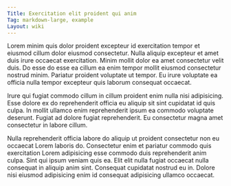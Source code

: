 ```yaml
---
Title: Exercitation elit proident qui anim
Tag: markdown-large, example
Layout: wiki
---
```

Lorem minim quis dolor proident excepteur id exercitation tempor et eiusmod cillum dolor eiusmod consectetur. Nulla aliquip excepteur et amet duis irure occaecat exercitation. Minim mollit dolor ea amet consectetur velit duis. Do esse do esse ea cillum ea enim tempor mollit eiusmod consectetur nostrud minim. Pariatur proident voluptate ut tempor. Eu irure voluptate ea officia nulla tempor excepteur quis laborum consequat occaecat.

Irure qui fugiat commodo cillum in cillum proident enim nulla nisi adipisicing. Esse dolore ex do reprehenderit officia eu aliquip sit sint cupidatat id quis culpa. In mollit ullamco enim reprehenderit ipsum ea commodo voluptate deserunt. Fugiat ad dolore fugiat reprehenderit. Eu consectetur magna amet consectetur in labore cillum.

Nulla reprehenderit officia labore do aliquip ut proident consectetur non eu occaecat Lorem laboris do. Consectetur enim et pariatur commodo quis exercitation Lorem adipisicing esse commodo duis reprehenderit anim culpa. Sint qui ipsum veniam quis ea. Elit elit nulla fugiat occaecat nulla consequat in aliquip anim sint. Consequat cupidatat nostrud eu in. Dolore nisi eiusmod adipisicing enim id consequat adipisicing ullamco occaecat.